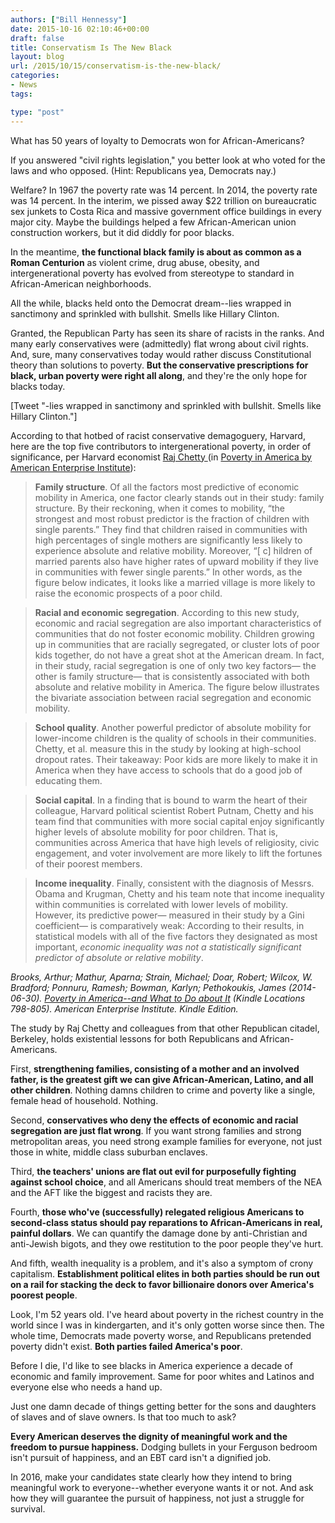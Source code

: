 ```yaml
---
authors: ["Bill Hennessy"]
date: 2015-10-16 02:10:46+00:00
draft: false
title: Conservatism Is The New Black
layout: blog
url: /2015/10/15/conservatism-is-the-new-black/
categories:
- News
tags:

type: "post"
---
```


What has 50 years of loyalty to Democrats won for African-Americans?

If you answered "civil rights legislation," you better look at who voted for the laws and who opposed. (Hint: Republicans yea, Democrats nay.)

Welfare? In 1967 the poverty rate was 14 percent. In 2014, the poverty rate was 14 percent. In the interim, we pissed away $22 trillion on bureaucratic sex junkets to Costa Rica and massive government office buildings in every major city. Maybe the buildings helped a few African-American union construction workers, but it did diddly for poor blacks.

In the meantime, **the functional black family is about as common as a Roman Centurion** as violent crime, drug abuse, obesity, and intergenerational poverty has evolved from stereotype to standard in African-American neighborhoods.

All the while, blacks held onto the Democrat dream--lies wrapped in sanctimony and sprinkled with bullshit. Smells like Hillary Clinton.

Granted, the Republican Party has seen its share of racists in the ranks. And many early conservatives were (admittedly) flat wrong about civil rights. And, sure, many conservatives today would rather discuss Constitutional theory than solutions to poverty. **But the conservative prescriptions for black, urban poverty were right all along**, and they're the only hope for blacks today.

[Tweet "-lies wrapped in sanctimony and sprinkled with bullshit. Smells like Hillary Clinton."]

According to that hotbed of racist conservative demagoguery, Harvard, here are the top five contributors to intergenerational poverty, in order of significance, per Harvard economist [Raj Chetty ](https://www.rajchetty.com/chettyfiles/mobility_geo.pdf)(in [Poverty in America by American Enterprise Institute](https://amzn.to/1Pwg0Ef)):



> **Family structure**. Of all the factors most predictive of economic mobility in America, one factor clearly stands out in their study: family structure. By their reckoning, when it comes to mobility, “the strongest and most robust predictor is the fraction of children with single parents.” They find that children raised in communities with high percentages of single mothers are significantly less likely to experience absolute and relative mobility. Moreover, “[ c] hildren of married parents also have higher rates of upward mobility if they live in communities with fewer single parents.” In other words, as the figure below indicates, it looks like a married village is more likely to raise the economic prospects of a poor child.





> **Racial and economic segregation**. According to this new study, economic and racial segregation are also important characteristics of communities that do not foster economic mobility. Children growing up in communities that are racially segregated, or cluster lots of poor kids together, do not have a great shot at the American dream. In fact, in their study, racial segregation is one of only two key factors— the other is family structure— that is consistently associated with both absolute and relative mobility in America. The figure below illustrates the bivariate association between racial segregation and economic mobility.





> **School quality**. Another powerful predictor of absolute mobility for lower-income children is the quality of schools in their communities. Chetty, et al. measure this in the study by looking at high-school dropout rates. Their takeaway: Poor kids are more likely to make it in America when they have access to schools that do a good job of educating them.





> **Social capital**. In a finding that is bound to warm the heart of their colleague, Harvard political scientist Robert Putnam, Chetty and his team find that communities with more social capital enjoy significantly higher levels of absolute mobility for poor children. That is, communities across America that have high levels of religiosity, civic engagement, and voter involvement are more likely to lift the fortunes of their poorest members.





> **Income inequality**. Finally, consistent with the diagnosis of Messrs. Obama and Krugman, Chetty and his team note that income inequality within communities is correlated with lower levels of mobility. However, its predictive power— measured in their study by a Gini coefficient— is comparatively weak: According to their results, in statistical models with all of the five factors they designated as most important, _economic inequality was not a statistically significant predictor of absolute or relative mobility_.



_Brooks, Arthur; Mathur, Aparna; Strain, Michael; Doar, Robert; Wilcox, W. Bradford; Ponnuru, Ramesh; Bowman, Karlyn; Pethokoukis, James (2014-06-30). [Poverty in America--and What to Do about It](https://amzn.to/1Pwg0Ef) (Kindle Locations 798-805). American Enterprise Institute. Kindle Edition._

The study by Raj Chetty and colleagues from that other Republican citadel, Berkeley, holds existential lessons for both Republicans and African-Americans.

First, **strengthening families, consisting of a mother and an involved father, is the greatest gift we can give African-American, Latino, and all other children**. Nothing damns children to crime and poverty like a single, female head of household. Nothing.

Second, **conservatives who deny the effects of economic and racial segregation are just flat wrong**. If you want strong families and strong metropolitan areas, you need strong example families for everyone, not just those in white, middle class suburban enclaves.

Third, **the teachers' unions are flat out evil for purposefully fighting against school choice**, and all Americans should treat members of the NEA and the AFT like the biggest and racists they are.

Fourth, **those who've (successfully) relegated religious Americans to second-class status should pay reparations to African-Americans in real, painful dollars**. We can quantify the damage done by anti-Christian and anti-Jewish bigots, and they owe restitution to the poor people they've hurt.

And fifth, wealth inequality is a problem, and it's also a symptom of crony capitalism. **Establishment political elites in both parties should be run out on a rail for stacking the deck to favor billionaire donors over America's poorest people**.

Look, I'm 52 years old. I've heard about poverty in the richest country in the world since I was in kindergarten, and it's only gotten worse since then. The whole time, Democrats made poverty worse, and Republicans pretended poverty didn't exist. **Both parties failed America's poor**.

Before I die, I'd like to see blacks in America experience a decade of economic and family improvement. Same for poor whites and Latinos and everyone else who needs a hand up.

Just one damn decade of things getting better for the sons and daughters of slaves and of slave owners. Is that too much to ask?

**Every American deserves the dignity of meaningful work and the freedom to pursue happiness.** Dodging bullets in your Ferguson bedroom isn't pursuit of happiness, and an EBT card isn't a dignified job.

In 2016, make your candidates state clearly how they intend to bring meaningful work to everyone--whether everyone wants it or not. And ask how they will guarantee the pursuit of happiness, not just a struggle for survival.
